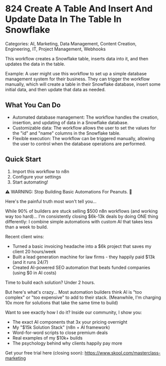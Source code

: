 # 824 Create A Table And Insert And Update Data In The Table In Snowflake

Categories: AI, Marketing, Data Management, Content Creation, Engineering, IT, Project Management, Webhooks

This workflow creates a Snowflake table, inserts data into it, and then updates the data in the table.

Example: A user might use this workflow to set up a simple database management system for their business. They can trigger the workflow manually, which will create a table in their Snowflake database, insert some initial data, and then update that data as needed.

## What You Can Do
- Automated database management: The workflow handles the creation, insertion, and updating of data in a Snowflake database.
- Customizable data: The workflow allows the user to set the values for the "id" and "name" columns in the Snowflake table.
- Flexible execution: The workflow can be triggered manually, allowing the user to control when the database operations are performed.

## Quick Start
1. Import this workflow to n8n
2. Configure your settings
3. Start automating!

⚠️ WARNING: Stop Building Basic Automations For Peanuts. 🚫

Here's the painful truth most won't tell you...

While 90% of builders are stuck selling $500 n8n workflows (and working way too hard)...
I'm consistently closing $6k-13k deals by doing ONE thing differently:
I combine simple automations with custom AI that takes less than a week to build.

Recent client wins:
* Turned a basic invoicing headache into a $6k project that saves my client 20 hours/week
* Built a lead generation machine for law firms - they happily paid $13k (and it runs 24/7)
* Created AI-powered SEO automation that beats funded companies (using $0 in AI costs)

Time to build each solution? Under 2 hours.

But here's what's crazy...
Most automation builders think AI is "too complex" or "too expensive" to add to their stack.
(Meanwhile, I'm charging 10x more for solutions that take the same time to build)

Want to see exactly how I do it?
Inside our community, I show you:
* The exact AI components that 3x your pricing overnight
* My "$15k Solution Stack" (n8n + AI framework)
* Word-for-word scripts to close premium deals
* Real examples of my $10k+ builds
* The psychology behind why clients happily pay more

Get your free trial here (closing soon): https://www.skool.com/masterclass-marketing
